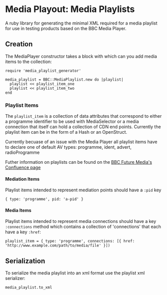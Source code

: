 # Media Playout: Media Playlists

A ruby library for generating the minimal XML required for a media playlist for use in testing products based on the BBC Media Player.

## Creation

The MediaPlayer constructor takes a block with which can you add media items to the collection:

    require 'media_playlist_generator'
    
    media_playlist = BBC::MediaPlaylist.new do |playlist|
      playlist << playlist_item_one 
      playlist << playlist_item_two
    end

### Playlist Items    

The `playlist_item` is a collection of data attributes that correspond to either a programme identifier to be used with MediaSelector or a media connection that itself can hold a collection of CDN end points.
Currently the playlist item can be in the form of a Hash or an OpenStruct.

Currently becuase of an issue with the Media Player all playlist items have to declare one of default AV types: programme, ident, advert, radioProgramme

Futher information on playlists can be found on the [BBC Future Media's Confluence page](https://confluence.dev.bbc.co.uk/display/emp/Playlist)

#### Mediation Items

Playlist items intended to represent mediation points should have a `:pid` key
    
    { type: 'programme', pid: 'a-pid' }
    
#### Media Items

Playlist items intended to represent media connections should have a key `:connections` method which contains a collection of 'connections' that each have a key `:href`:
    
    playlist_item = { type: 'programme', connections: [{ href: 'http://www.example.com/path/to/media/file' }])
    
## Serialization


To serialize the media playlist into an xml format use the playlist xml serializer:

    media_playlist.to_xml